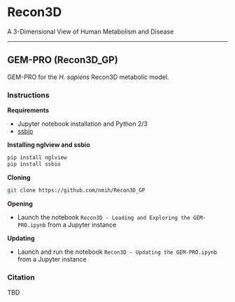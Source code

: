 # Recon3D

A 3-Dimensional View of Human Metabolism and Disease

****************************************************

## GEM-PRO (Recon3D_GP)

GEM-PRO for the *H. sapiens* Recon3D metabolic model.

### Instructions

**Requirements**
- Jupyter notebook installation and Python 2/3
- [ssbio](https://github.com/SBRG/ssbio)

**Installing nglview and ssbio**
```bash
pip install nglview
pip install ssbio
```

**Cloning**
```bash
git clone https://github.com/nmih/Recon3D_GP
```

**Opening**
- Launch the notebook `Recon3D - Loading and Exploring the GEM-PRO.ipynb` from a Jupyter instance

**Updating**
- Launch and run the notebook `Recon3D - Updating the GEM-PRO.ipynb` from a Jupyter instance

### Citation

TBD
